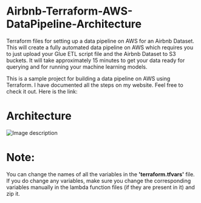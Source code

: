 # Airbnb-Terraform-AWS-DataPipeline-Architecture
Terraform files for setting up a data pipeline on AWS for an Airbnb Dataset. This will create a fully automated data pipeline on AWS which requires you to just upload your Glue ETL script file and the Airbnb Dataset to S3 buckets. It will take approximately 15 minutes to get your data ready for querying and for running your machine learning models.

This is a sample project for building a data pipeline on AWS using Terraform. I have documented all the steps on my website. Feel free to check it out. Here is the link: 

# Architecture
![Image description](https://github.com/vijay-ravi/Airbnb-Terraform-AWS-DataPipeline-Architecture/blob/master/airbnb-architecture.png)

# Note:
You can change the names of all the variables in the **'terraform.tfvars'** file. If you do change any variables, make sure you change the corresponding variables manually in the lambda function files (if they are present in it) and zip it.
